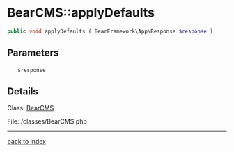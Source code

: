 # BearCMS::applyDefaults

```php
public void applyDefaults ( BearFramework\App\Response $response )
```

## Parameters

&nbsp;&nbsp;&nbsp;&nbsp;&nbsp;&nbsp;`$response`

## Details

Class: [BearCMS](bearcms.class.md)

File: /classes/BearCMS.php

---

[back to index](index.md)


